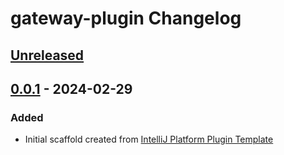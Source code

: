 <!-- Keep a Changelog guide -> https://keepachangelog.com -->

# gateway-plugin Changelog

## [Unreleased]

## [0.0.1] - 2024-02-29

### Added

- Initial scaffold created from [IntelliJ Platform Plugin Template](https://github.com/JetBrains/intellij-platform-plugin-template)

[Unreleased]: https://github.com/redhat-developer/devspaces-gateway-plugin/compare/v0.0.1...HEAD
[0.0.1]: https://github.com/redhat-developer/devspaces-gateway-plugin/commits/v0.0.1
